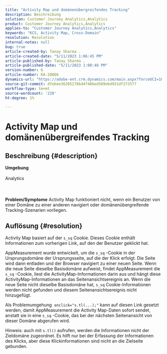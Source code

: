 ```yaml
---
title: "Activity Map und domänenübergreifendes Tracking"
description: Beschreibung
solution: Customer Journey Analytics,Analytics
product: Customer Journey Analytics,Analytics
applies-to: "Customer Journey Analytics,Analytics"
keywords: "KCS, Activity Map, Cross-Domain"
resolution: Resolution
internal-notes: null
bug: true
article-created-by: Tanay Sharma .
article-created-date: "5/11/2023 1:06:45 PM"
article-published-by: Tanay Sharma .
article-published-date: "5/11/2023 1:08:48 PM"
version-number: 6
article-number: KA-20866
dynamics-url: "https://adobe-ent.crm.dynamics.com/main.aspx?forceUCI=1&pagetype=entityrecord&etn=knowledgearticle&id=c9c012ab-fcef-ed11-8849-6045bd006079"
source-git-commit: dfebee36205278bd4f486ed589ebd931df273577
workflow-type: tm+mt
source-wordcount: '220'
ht-degree: 1%

---
```


# Activity Map und domänenübergreifendes Tracking

## Beschreibung {#description}

<b>Umgebung</b><br><br>Analytics<br><br> <br><br><b>Problem/Symptome</b>
Activity Map funktioniert nicht, wenn ein Benutzer von einer Domäne zu einer anderen navigiert oder domänenübergreifende Tracking-Szenarien vorliegen.


## Auflösung {#resolution}


Activity Map basiert auf der `s_sq` Cookie. Dieses Cookie enthält Informationen zum vorherigen Link, auf den der Benutzer geklickt hat.

AppMeasurement wurde entwickelt, um die `s_sq` -Cookie in der Ursprungsdomäne der Ursprungsseite, auf die der Klick erfolgt. Die Seite wird dann entladen und der Browser navigiert zu einer neuen Seite. Wenn die neue Seite dieselbe Basisdomäne aufweist, findet AppMeasurement die `s_sq` -Cookie, liest die ActivityMap-Informationen darin aus und hängt diese ActivityMap-Informationen an das Seitenansichtsereignis an. Wenn die neue Seite nicht dieselbe Basisdomäne hat, `s_sq` Cookie-Informationen werden nicht gefunden und diesem Seitenansichtsereignis nicht hinzugefügt.

Als Problemumgehung  `onclick="s.tl(...);"` kann auf diesen Link gesetzt werden, damit AppMeasurement die Activity Map-Daten sofort sendet, anstatt sie in eine `s_sq` -Cookie, das bei der nächsten Seitenansicht von dieser Domäne abgerufen wird.



Hinweis: auch mit `s.tl()` aufrufen, werden die Informationen nicht der Zieldomäne zugeordnet. Es hilft nur bei der Erfassung der Informationen des Klicks, aber diese Klickinformationen sind nicht an die Zielseite gebunden.




